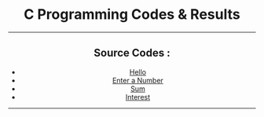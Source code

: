 <h1 align="center">C Programming Codes & Results</h1>

---

<center>
<h2>Source Codes :</h2>
<ul>
<li><a href="https://github.com/Alone-Philic/My-Notes/blob/alone-patch/C%20Programming/Class/hello.c">Hello</a></li>
<li><a href="https://github.com/Alone-Philic/My-Notes/blob/alone-patch/C%20Programming/Class/Enter%20a%20Number.c">Enter a Number</a></li>
<li><a href="https://github.com/Alone-Philic/My-Notes/blob/alone-patch/C%20Programming/Class/sum.c">Sum</a></li>
<li><a href="https://github.com/Alone-Philic/My-Notes/blob/alone-patch/C%20Programming/Class/interest.c">Interest</a></li>
</ul>

---

</center>
